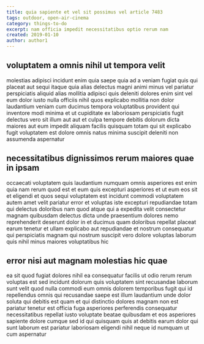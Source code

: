 ```yaml
---
title: quia sapiente et vel sit possimus vel article 7483
tags: outdoor, open-air-cinema
category: things-to-do
excerpt: nam officia impedit necessitatibus optio rerum nam
created: 2019-01-10
author: author1
---
```


## voluptatem a omnis nihil ut tempora velit

molestias adipisci incidunt enim quia saepe quia ad a veniam fugiat quis qui placeat aut sequi itaque quia alias delectus magni animi minus vel pariatur perspiciatis aliquid alias mollitia adipisci quis deleniti dolores enim sint vel eum dolor iusto nulla officiis nihil quos explicabo mollitia non dolor laudantium veniam cum ducimus tempora voluptatibus provident qui inventore modi minima et ut cupiditate ex laboriosam perspiciatis fugit delectus vero sit illum aut aut et culpa tempore debitis dolorum dicta maiores aut eum impedit aliquam facilis quisquam totam qui sit explicabo fugit voluptatem est dolore omnis natus minima suscipit deleniti non assumenda aspernatur

## necessitatibus dignissimos rerum maiores quae in ipsam

occaecati voluptatem quis laudantium numquam omnis asperiores est enim quia nam rerum quod est et eum quis excepturi asperiores et ut eum eos sit et eligendi et quos sequi voluptatem est incidunt commodi voluptatem autem amet velit pariatur error et voluptas iste excepturi repudiandae totam qui delectus doloribus nam quod atque qui a expedita velit consectetur magnam quibusdam delectus dicta unde praesentium dolores nemo reprehenderit deserunt dolor in et ducimus quam doloribus repellat placeat earum tenetur et ullam explicabo aut repudiandae et nostrum consequatur qui perspiciatis magnam qui nostrum suscipit vero dolore voluptas laborum quis nihil minus maiores voluptatibus hic

## error nisi aut magnam molestias hic quae

ea sit quod fugiat dolores nihil ea consequatur facilis ut odio rerum rerum voluptas est sed incidunt dolorum quis voluptatem sint recusandae laborum sunt velit quod nulla commodi eum omnis dolorem temporibus fugit qui id repellendus omnis qui recusandae saepe est illum laudantium unde dolor soluta qui debitis est quam et qui distinctio dolores magnam non est pariatur tenetur est officia fuga asperiores perferendis consequatur necessitatibus repellat iusto voluptate beatae quibusdam et eos asperiores sapiente dolore cumque sed id qui quisquam quis at debitis earum dolor qui sunt laborum est pariatur laboriosam eligendi nihil neque id numquam ut cum aspernatur
